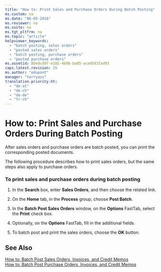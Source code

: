```yaml
---
title: "How to: Print Sales and Purchase Orders During Batch Posting"
ms.custom: na
ms.date: "06-05-2016"
ms.reviewer: na
ms.suite: na
ms.tgt_pltfrm: na
ms.topic: "article"
helpviewer_keywords: 
  - "batch posting, sales orders"
  - "posted sales orders"
  - "batch posting, purchase orders"
  - "posted purchase orders"
ms.assetid: 85edcd97-e102-4b98-ba05-aced5937ad93
caps.latest.revision: 25
ms.author: "edupont"
manager: "terryaus"
translation.priority.ht: 
  - "de-at"
  - "de-ch"
  - "de-de"
  - "fr-ch"
---
```

# How to: Print Sales and Purchase Orders During Batch Posting
After sales orders and purchase orders are batch posted, you can print the corresponding posted documents.  
  
 The following procedure describes how to print sales orders, but the same steps also apply to purchase orders.  
  
### To print sales and purchase orders during batch posting  
  
1.  In the **Search** box, enter **Sales Orders**, and then choose the related link.  
  
2.  On the **Home** tab, in the **Process** group, choose **Post Batch**.  
  
3.  In the **Batch Post Sales Orders** window, on the **Options** FastTab, select the **Print** check box.  
  
4.  Optionally, on the **Options** FastTab, fill in the additional fields.  
  
5.  To batch post and print the sales orders, choose the **OK** button.  
  
## See Also  
 [How to: Batch Post Sales Orders, Invoices, and Credit Memos](../../Finance/how-to-batch-post-sales-orders-invoices-and-credit-memos.md)   
 [How to: Batch Post Purchase Orders, Invoices, and Credit Memos](../../Finance/how-to-batch-post-purchase-orders-invoices-and-credit-memos.md)